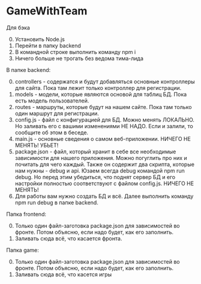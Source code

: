# GameWithTeam
Для бэка

00) Установить Node.js
01) Перейти в папку backend
10) В командной строке выполнить команду npm i
11) Ничего больше не трогать без ведома тима-лида

В папке backend:

00) controllers - содержатся и будут добавляться основные контроллеры для сайта. Пока там лежит только контроллер для регистрации.
01) models - модели, которые являются основой для таблиц БД. Пока есть модель пользователей.
10) routes - маршруты, которые будут на нашем сайте. Пока там только один маршрут для регистрации.
11) config.js - файл с конфигурацией для БД. Можно менять ЛОКАЛЬНО. Но заливать его с вашими изменениями НЕ НАДО. Если и залили, то сообщите об этом в беседе.
100) main.js - основные сведения о самом веб-приложении. НИЧЕГО НЕ МЕНЯТЬ! УБЬЕТ!
101) package.json - файл, который хранит в себе все необходимые зависимости для нашего приложения. Можно погуглить про них и почитать для чего каждый. Также он содержит два скрипта, которые нам нужны - debug и api. Юзаем всегда debug командой npm run debug. Но перед этим убедиться, что поднят сервер БД и его настройки полностью соответствуют с файлом config.js. НИЧЕГО НЕ МЕНЯТЬ!
110) Для работы вам нужно создать БД и всё. Далее выполнить команду npm run debug в папке backend.

Папка frontend:

00) Только один файл-заготовка package.json для зависимостей во фронте. Потом объясню, если надо будет, как его заполнить.
01) Заливать сюда всё, что касается фронта.

Папка game:

00) Только один файл-заготовка package.json для зависимостей во фронте. Потом объясню, если надо будет, как его заполнить.
01) Заливать сюда всё, что касется игры